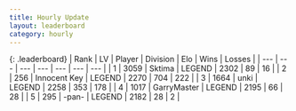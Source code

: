 ```yaml
---
title: Hourly Update
layout: leaderboard
category: hourly
---
```


{: .leaderboard}
| Rank | LV | Player | Division | Elo | Wins | Losses |
| --- | --- | --- | --- | --- | --- | --- |
| <span data-change="0">1</span> | 3059 | <span title="ID: 353063">Sktima</span> | LEGEND | <span data-change="0">2302</span> | <span data-change="0">89</span> | <span data-change="0">16</span> |
| <span data-change="0">2</span> | 256 | <span title="ID: 773025">Innocent Key</span> | LEGEND | <span data-change="8">2270</span> | <span data-change="2">704</span> | <span data-change="0">222</span> |
| <span data-change="0">3</span> | 1664 | <span title="ID: 692745">unki</span> | LEGEND | <span data-change="0">2258</span> | <span data-change="0">353</span> | <span data-change="0">178</span> |
| <span data-change="0">4</span> | 1017 | <span title="ID: 86076">GarryMaster</span> | LEGEND | <span data-change="0">2195</span> | <span data-change="0">66</span> | <span data-change="0">28</span> |
| <span data-change="3">5</span> | 295 | <span title="ID: 719486">-pan-</span> | LEGEND | <span data-change="17">2182</span> | <span data-change="4">28</span> | <span data-change="1">2</span> |